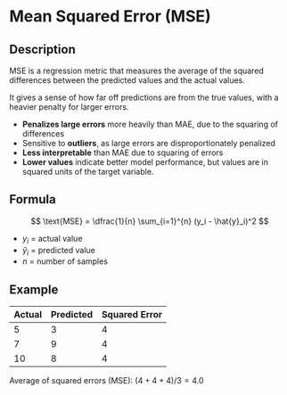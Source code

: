 # Mean Squared Error (MSE)

## Description

MSE is a regression metric that measures the average of the squared differences between the predicted values and the actual values.

It gives a sense of how far off predictions are from the true values, with a heavier penalty for larger errors.

- **Penalizes large errors** more heavily than MAE, due to the squaring of differences
- Sensitive to **outliers**, as large errors are disproportionately penalized
- **Less interpretable** than MAE due to squaring of errors
- **Lower values** indicate better model performance, but values are in squared units of the target variable.

## Formula

$$
\text{MSE} = \dfrac{1}{n} \sum_{i=1}^{n} (y_i - \hat{y}_i)^2
$$

- $y_i$ = actual value
- $\hat{y}_i$ = predicted value
- $n$ = number of samples

## Example

| Actual | Predicted | Squared Error |
| ------ | --------- | ------------- |
| 5      | 3         | 4             |
| 7      | 9         | 4             |
| 10     | 8         | 4             |

Average of squared errors (MSE): $(4 + 4 + 4) / 3 = 4.0$
